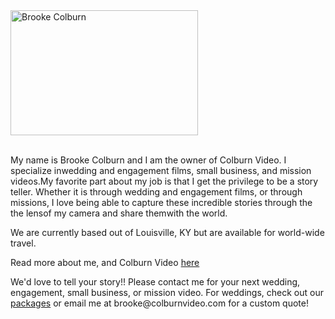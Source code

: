 <div class="text-center">
<img align="center"
src="/img/about-me.jpg" alt="Brooke Colburn" width="300" height="200" /></div><br />


My name is Brooke Colburn and I am the owner of Colburn Video. I specialize inwedding and engagement films, small business, and mission videos.My favorite part about my job is that I get the privilege to be a story teller. Whether it is through wedding and engagement films, or through missions, I love being able to capture these incredible stories through the the lensof my camera and share themwith the world.

We are currently based out of Louisville, KY but are available for world-wide travel.

Read more about me, and Colburn Video <a href="http://colburnvideo.com/2014/08/05/our-story/">here</a>
<p>We'd love to tell your story!! Please contact me for your next wedding, engagement, small business, or mission video. For weddings, check out our <a href="http://colburnvideo.com/168897/packages" target="_blank">packages</a> or email me at brooke@colburnvideo.com for a custom quote!</p>
&nbsp;
